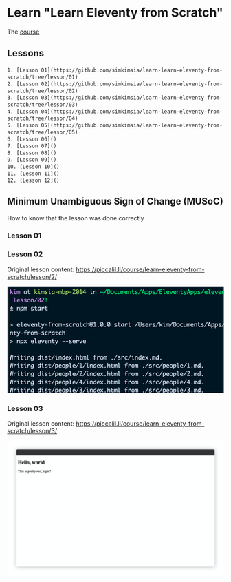 # Learn "Learn Eleventy from Scratch"

The [course](https://piccalil.li/course/learn-eleventy-from-scratch/?campaign=YB0HOENA)

## Lessons

    1. [Lesson 01](https://github.com/simkimsia/learn-learn-eleventy-from-scratch/tree/lesson/01)
    2. [Lesson 02](https://github.com/simkimsia/learn-learn-eleventy-from-scratch/tree/lesson/02)
    3. [Lesson 03](https://github.com/simkimsia/learn-learn-eleventy-from-scratch/tree/lesson/03)
    4. [Lesson 04](https://github.com/simkimsia/learn-learn-eleventy-from-scratch/tree/lesson/04)
    5. [Lesson 05](https://github.com/simkimsia/learn-learn-eleventy-from-scratch/tree/lesson/05)
    6. [Lesson 06]()
    7. [Lesson 07]()
    8. [Lesson 08]()
    9. [Lesson 09]()
    10. [Lesson 10]()
    11. [Lesson 11]()
    12. [Lesson 12]()


## Minimum Unambiguous Sign of Change (MUSoC)

How to know that the lesson was done correctly

### Lesson 01

### Lesson 02

Original lesson content: https://piccalil.li/course/learn-eleventy-from-scratch/lesson/2/

![lesson-02-musoc](README.assets/lesson-02-musoc.png)


### Lesson 03

Original lesson content: https://piccalil.li/course/learn-eleventy-from-scratch/lesson/3/

![A browser with a page that has a title of “Hello, world” and a paragraph that says “This is pretty rad, right?”](README.assets/lesson-03-musoc.jpg)
